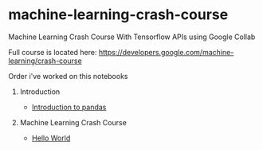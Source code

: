 # machine-learning-crash-course
Machine Learning Crash Course With Tensorflow APIs using Google Collab

Full course is located here: https://developers.google.com/machine-learning/crash-course

Order i've worked on this notebooks 

1. Introduction
    - [Introduction to pandas](machine-learning-crash-course/intro_to_pandas.ipynb) 
  
2. Machine Learning Crash Course
    - [Hello World](machine-learning-crash-course/hello_world.ipynb)
